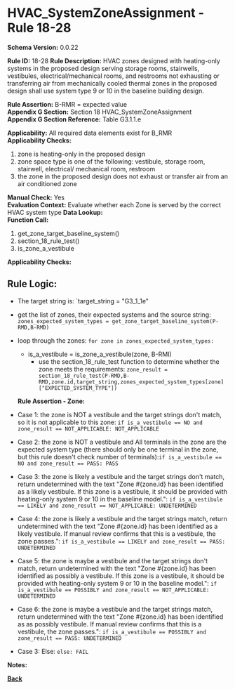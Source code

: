 # HVAC_SystemZoneAssignment - Rule 18-28
**Schema Version:** 0.0.22  

**Rule ID:** 18-28
**Rule Description:** HVAC zones designed with heating-only systems in the proposed design serving storage rooms, stairwells, vestibules, electrical/mechanical rooms, and restrooms not exhausting or transferring air from mechanically cooled thermal zones in the proposed design shall use system type 9 or 10 in the baseline building design.

**Rule Assertion:** B-RMR = expected value  
**Appendix G Section:** Section 18 HVAC_SystemZoneAssignment  
**Appendix G Section Reference:** Table G3.1.1.e

**Applicability:** All required data elements exist for B_RMR  
**Applicability Checks:**  

1. zone is heating-only in the proposed design
2. zone space type is one of the following: vestibule, storage room, stairwell, electrical/ mechanical room, restroom
3. the zone in the proposed design does not exhaust or transfer air from an air conditioned zone

**Manual Check:** Yes  
**Evaluation Context:** Evaluate whether each Zone is served by the correct HVAC system type
**Data Lookup:**   
**Function Call:** 

1. get_zone_target_baseline_system()
2. section_18_rule_test()
3. is_zone_a_vestibule


**Applicability Checks:**

## Rule Logic:  
- The target string is: `target_string = "G3_1_1e"
- get the list of zones, their expected systems and the source string: `zones_expected_system_types = get_zone_target_baseline_system(P-RMD,B-RMD)`

- loop through the zones: `for zone in zones_expected_system_types:`
  - is_a_vestibule = is_zone_a_vestibule(zone, B-RMI)
	- use the section_18_rule_test function to determine whether the zone meets the requirements: `zone_result = section_18_rule_test(P-RMD,B-RMD,zone.id,target_string,zones_expected_system_types[zone]["EXPECTED_SYSTEM_TYPE"])`


  **Rule Assertion - Zone:**

 - Case 1: the zone is NOT a vestibule and the target strings don't match, so it is not applicable to this zone: `if is_a_vestibule == NO and zone_result == NOT_APPLICABLE: NOT_APPLICABLE`
 - Case 2: the zone is NOT a vestibule and All terminals in the zone are the expected system type (there should only be one terminal in the zone, but this rule doesn't check number of terminals):`if is_a_vestibule == NO and zone_result == PASS: PASS`
 - Case 3: the zone is likely a vestibule and the target strings don't match, return undetermined with the text "Zone #{zone.id} has been identified as a likely vestibule.  If this zone is a vestibule, it should be provided with heating-only system 9 or 10 in the baseline model.": `if is_a_vestibule == LIKELY and zone_result == NOT_APPLICABLE: UNDETERMINED`
 - Case 4: the zone is likely a vestibule and the target strings match, return undetermined with the text "Zone #{zone.id} has been identified as a likely vestibule.  If manual review confirms that this is a vestibule, the zone passes.": `if is_a_vestibule == LIKELY and zone_result == PASS: UNDETERMINED`
 - Case 5: the zone is maybe a vestibule and the target strings don't match, return undetermined with the text "Zone #{zone.id} has been identified as possibly a vestibule.  If this zone is a vestibule, it should be provided with heating-only system 9 or 10 in the baseline model.": `if is_a_vestibule == POSSIBLY and zone_result == NOT_APPLICABLE: UNDETERMINED`
 - Case 6: the zone is maybe a vestibule and the target strings match, return undetermined with the text "Zone #{zone.id} has been identified as as possibly vestibule.  If manual review confirms that this is a vestibule, the zone passes.": `if is_a_vestibule == POSSIBLY and zone_result == PASS: UNDETERMINED`
 - Case 3: Else: `else: FAIL`

**Notes:**

**[Back](../_toc.md)**
